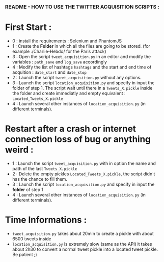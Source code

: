 ### README - HOW TO USE THE TWITTER ACQUISITION SCRIPTS :

# First Start :

- 0 : install the requirements : Selenium and PhantomJS
- 1 : Create the **Folder** in which all the files are going to be stored. (for example ./Charlie-Hebdo/ for the Paris attack)
- 3 : Open the script `tweet_acquisition.py` in an editor and modify the variables : `path_save` and `log_save` accordingly
- 4 : Modify the list of hashtags `hashtags` and the start and end time of acquition : `date_start` and  `date_stop`
- 2 : Launch the script `tweet_acquisition.py` without any options.
- 3 : Launch the script `location_acquisition.py` and specify in input the folder of step 1. The script wait until there in a `Tweets_X.pickle` inside the folder and create immediatly and empty equivalent : `Located_Tweets_X.pickle`
- 4 : Launch several other instances of `location_acquisition.py` (in different terminals).

# Restart after a crash or internet connection loss of bug or anything weird :
- 1 : Launch the script `tweet_acquisition.py` with in option the name and path of the last `Tweets_X.pickle`
- 2 : Delete the empty pickles `Located_Tweets_X.pickle`, the script didn't has the chance to fill them.
- 3 : Launch the script `location_acquisition.py` and specify in input the **folder** of step 1
- 4 : Launch several other instances of `location_acquisition.py` (in different terminals).

# Time Informations :

- `tweet_acquisition.py` takes about 20min to create a pickle with about 6500 tweets inside
- `location_acquisition.py` is extremely slow (same as the API) it takes about 2h30 to convert a normal tweet pickle into a located tweet pickle. Be patient ;)
